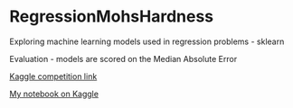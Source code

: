 # RegressionMohsHardness
Exploring machine learning models used in regression problems - sklearn

Evaluation - models are scored on the Median Absolute Error

[Kaggle competition link](https://www.kaggle.com/competitions/playground-series-s3e25)

[My notebook on Kaggle](https://www.kaggle.com/code/venomsky/testing-regression-models)